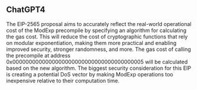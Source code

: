 ## ChatGPT4

The EIP-2565 proposal aims to accurately reflect the real-world operational cost of the ModExp precompile by specifying an algorithm for calculating the gas cost. This will reduce the cost of cryptographic functions that rely on modular exponentiation, making them more practical and enabling improved security, stronger randomness, and more. The gas cost of calling the precompile at address 0x0000000000000000000000000000000000000005 will be calculated based on the new algorithm. The biggest security consideration for this EIP is creating a potential DoS vector by making ModExp operations too inexpensive relative to their computation time.

